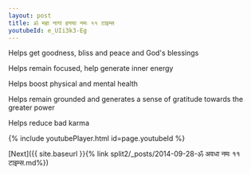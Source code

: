 ```yaml
---
layout: post
title: ॐ महा नागा हनया नमः ११ टाइम्स
youtubeId: e_UIi3k3-Eg
---
```

 
 
Helps get goodness, bliss and peace and God's blessings
 
Helps remain focused, help generate inner energy 
 
Helps boost physical and mental health 
 
Helps remain grounded and generates a sense of gratitude towards the greater power 
 
Helps reduce bad karma
 
 
 
 


{% include youtubePlayer.html id=page.youtubeId %}
 
[Next]({{ site.baseurl }}{% link  split2/_posts/2014-09-28-ॐ अवधा नमः ११ टाइम्स.md%})
 

